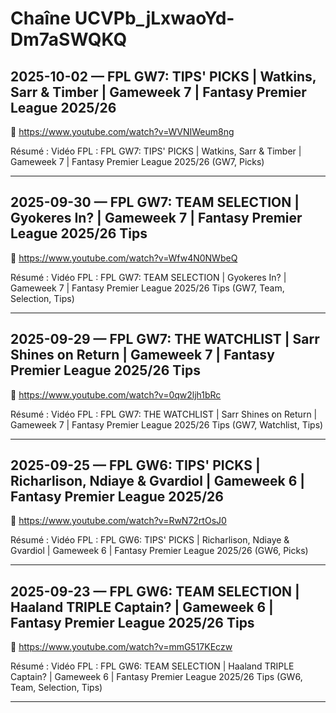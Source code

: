 # Chaîne UCVPb_jLxwaoYd-Dm7aSWQKQ

## 2025-10-02 — FPL GW7: TIPS' PICKS | Watkins, Sarr & Timber | Gameweek 7 | Fantasy Premier League 2025/26
🔗 https://www.youtube.com/watch?v=WVNIWeum8ng

Résumé :
Vidéo FPL : FPL GW7: TIPS' PICKS | Watkins, Sarr & Timber | Gameweek 7 | Fantasy Premier League 2025/26 (GW7, Picks)

---

## 2025-09-30 — FPL GW7: TEAM SELECTION | Gyokeres In? | Gameweek 7 | Fantasy Premier League 2025/26 Tips
🔗 https://www.youtube.com/watch?v=Wfw4N0NWbeQ

Résumé :
Vidéo FPL : FPL GW7: TEAM SELECTION | Gyokeres In? | Gameweek 7 | Fantasy Premier League 2025/26 Tips (GW7, Team, Selection, Tips)

---

## 2025-09-29 — FPL GW7: THE WATCHLIST | Sarr Shines on Return | Gameweek 7 | Fantasy Premier League 2025/26 Tips
🔗 https://www.youtube.com/watch?v=0qw2ljh1bRc

Résumé :
Vidéo FPL : FPL GW7: THE WATCHLIST | Sarr Shines on Return | Gameweek 7 | Fantasy Premier League 2025/26 Tips (GW7, Watchlist, Tips)

---

## 2025-09-25 — FPL GW6: TIPS' PICKS | Richarlison, Ndiaye & Gvardiol | Gameweek 6 | Fantasy Premier League 2025/26
🔗 https://www.youtube.com/watch?v=RwN72rtOsJ0

Résumé :
Vidéo FPL : FPL GW6: TIPS' PICKS | Richarlison, Ndiaye & Gvardiol | Gameweek 6 | Fantasy Premier League 2025/26 (GW6, Picks)

---

## 2025-09-23 — FPL GW6: TEAM SELECTION | Haaland TRIPLE Captain? | Gameweek 6 | Fantasy Premier League 2025/26 Tips
🔗 https://www.youtube.com/watch?v=mmG517KEczw

Résumé :
Vidéo FPL : FPL GW6: TEAM SELECTION | Haaland TRIPLE Captain? | Gameweek 6 | Fantasy Premier League 2025/26 Tips (GW6, Team, Selection, Tips)

---

